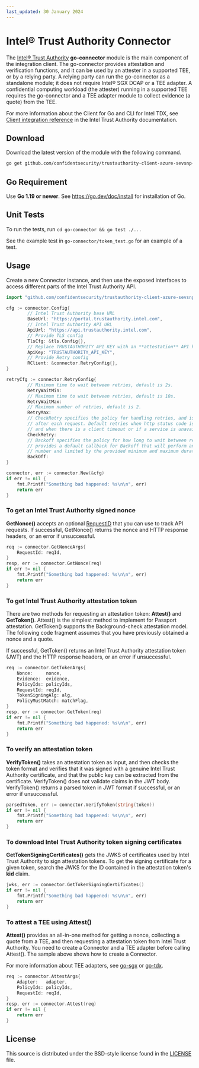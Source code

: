```yaml
---
last_updated: 30 January 2024
---
```


# Intel® Trust Authority Connector

The [Intel® Trust Authority](https://www.intel.com/content/www/us/en/security/trust-authority.html) **go-connector** module is the main component of the integration client. The go-connector provides attestation and verification functions, and it can be used by an attester in a supported TEE, or by a relying party. A relying party can run the go-connector as a standalone module; it does not require Intel® SGX DCAP or a TEE adapter. A confidential computing workload (the attester) running in a supported TEE requires the go-connector and a TEE adapter module to collect evidence (a quote) from the TEE. 

For more information about the Client for Go and CLI for Intel TDX, see [Client integration reference](https://docs.trustauthority.intel.com/main/articles/integrate-overview.html) in the Intel Trust Authority documentation.

## Download

Download the latest version of the module with the following command.

```sh
go get github.com/confidentsecurity/trustauthority-client-azure-sevsnp-preview/go-connector
```

## Go Requirement

Use **Go 1.19 or newer**. See https://go.dev/doc/install for installation of Go.

## Unit Tests

To run the tests, run `cd go-connector && go test ./...`

See the example test in `go-connector/token_test.go` for an example of a test.

## Usage

Create a new Connector instance, and then use the exposed interfaces to
access different parts of the Intel Trust Authority API.

```go
import "github.com/confidentsecurity/trustauthority-client-azure-sevsnp-preview/go-connector"

cfg := connector.Config{
        // Intel Trust Authority base URL
        BaseUrl: "https://portal.trustauthority.intel.com",
        // Intel Trust Authority API URL
        ApiUrl: "https://api.trustauthority.intel.com",
        // Provide TLS config
        TlsCfg: &tls.Config{},
        // Replace TRUSTAUTHORITY_API_KEY with an **attestation** API key
        ApiKey: "TRUSTAUTHORITY_API_KEY",
        // Provide Retry config 
        RClient: &connector.RetryConfig{},
}

retryCfg := connector.RetryConfig{
        // Minimum time to wait between retries, default is 2s.
        RetryWaitMin:
        // Maximum time to wait between retries, default is 10s.
        RetryWaitMax:
        // Maximum number of retries, default is 2.
        RetryMax:
        // CheckRetry specifies the policy for handling retries, and is called
        // after each request. Default retries when http status code is one of 500, 503, or 504,
        // and when there is a client timeout or if a service is unavailable.
        CheckRetry:
        // Backoff specifies the policy for how long to wait between retries, default is DefaultBackoff, which 
        // provides a default callback for Backoff that will perform an exponential backoff based on the attempt
        // number and limited by the provided minimum and maximum durations.
        BackOff:
}

connector, err := connector.New(&cfg)
if err != nil {
    fmt.Printf("Something bad happened: %s\n\n", err)
    return err
}
```

### To get an Intel Trust Authority signed nonce

**GetNonce()** accepts an optional [RequestID](https://docs.trustauthority.intel.com/main/articles/glossary.html#request-id) that you can use to track API requests. If successful, GetNonce() returns the nonce and HTTP response headers, or an error if unsuccessful. 

```go
req := connector.GetNonceArgs{
    RequestId: reqId,
}
resp, err := connector.GetNonce(req)
if err != nil {
    fmt.Printf("Something bad happened: %s\n\n", err)
    return err
}
```

### To get Intel Trust Authority attestation token

There are two methods for requesting an attestation token: **Attest()** and **GetToken()**. Attest() is the simplest method to implement for Passport attestation. GetToken() supports the Background-check attestation model. The following code fragment assumes that you have previously obtained a nonce and a quote. 

If successful, GetToken() returns an Intel Trust Authority attestation token (JWT) and the HTTP response headers, or an error if unsuccessful. 

```go
req := connector.GetTokenArgs{
    Nonce:     nonce,
    Evidence:  evidence,
    PolicyIds: policyIds,
    RequestId: reqId,
    TokenSigningAlg: alg,
    PolicyMustMatch: matchFlag,
}
resp, err := connector.GetToken(req)
if err != nil {
    fmt.Printf("Something bad happened: %s\n\n", err)
    return err
}
```

### To verify an attestation token

**VerifyToken()** takes an attestation token as input, and then checks the token format and verifies that it was signed with a genuine Intel Trust Authority certificate, and that the public key can be extracted from the certificate. VerifyToken() does not validate claims in the JWT body. VerifyToken() returns a parsed token in JWT format if successful, or an error if unsuccessful. 

```go
parsedToken, err := connector.VerifyToken(string(token))
if err != nil {
    fmt.Printf("Something bad happened: %s\n\n", err)
    return err
}
```

### To download Intel Trust Authority token signing certificates

**GetTokenSigningCertificates()** gets the JWKS of certificates used by Intel Trust Authority to sign attestation tokens. To get the signing certificate for a given token, search the JWKS for the ID contained in the attestation token's **kid** claim.

```go
jwks, err := connector.GetTokenSigningCertificates()
if err != nil {
    fmt.Printf("Something bad happened: %s\n\n", err)
    return err
}
```

### To attest a TEE using Attest()

**Attest()** provides an all-in-one method for getting a nonce, collecting a quote from a TEE, and then requesting a attestation token from Intel Trust Authority. You need to create a Connector and a TEE adapter before calling Attest(). The sample above shows how to create a Connector. 

For more information about TEE adapters, see [go-sgx](../go-sgx/README.md) or [go-tdx](../go-tdx/README.md).

```go
req := connector.AttestArgs{
    Adapter:   adapter,
    PolicyIds: policyIds,
    RequestId: reqId,
}
resp, err := connector.Attest(req)
if err != nil {
    return err
}
```

## License

This source is distributed under the BSD-style license found in the [LICENSE](../LICENSE)
file.

